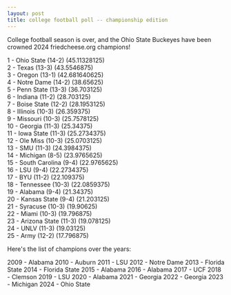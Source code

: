 ```yaml
---
layout: post
title: college football poll -- championship edition
---
```


College football season is over, and the Ohio State Buckeyes have been crowned 2024 friedcheese.org champions!

1 - Ohio State (14-2) (45.11328125)  
2 - Texas (13-3) (43.5546875)  
3 - Oregon (13-1) (42.681640625)  
4 - Notre Dame (14-2) (38.65625)  
5 - Penn State (13-3) (36.703125)  
6 - Indiana (11-2) (28.703125)  
7 - Boise State (12-2) (28.1953125)  
8 - Illinois (10-3) (26.359375)  
9 - Missouri (10-3) (25.7578125)  
10 - Georgia (11-3) (25.34375)  
11 - Iowa State (11-3) (25.2734375)  
12 - Ole Miss (10-3) (25.0703125)  
13 - SMU (11-3) (24.3984375)  
14 - Michigan (8-5) (23.9765625)  
15 - South Carolina (9-4) (22.9765625)  
16 - LSU (9-4) (22.2734375)  
17 - BYU (11-2) (22.109375)  
18 - Tennessee (10-3) (22.0859375)  
19 - Alabama (9-4) (21.34375)  
20 - Kansas State (9-4) (21.203125)  
21 - Syracuse (10-3) (19.90625)  
22 - Miami (10-3) (19.796875)  
23 - Arizona State (11-3) (19.078125)  
24 - UNLV (11-3) (19.03125)  
25 - Army (12-2) (17.796875)  

Here's the list of champions over the years:

2009 - Alabama
2010 - Auburn
2011 - LSU
2012 - Notre Dame
2013 - Florida State
2014 - Florida State
2015 - Alabama
2016 - Alabama
2017 - UCF
2018 - Clemson
2019 - LSU
2020 - Alabama
2021 - Georgia
2022 - Georgia
2023 - Michigan
2024 - Ohio State
